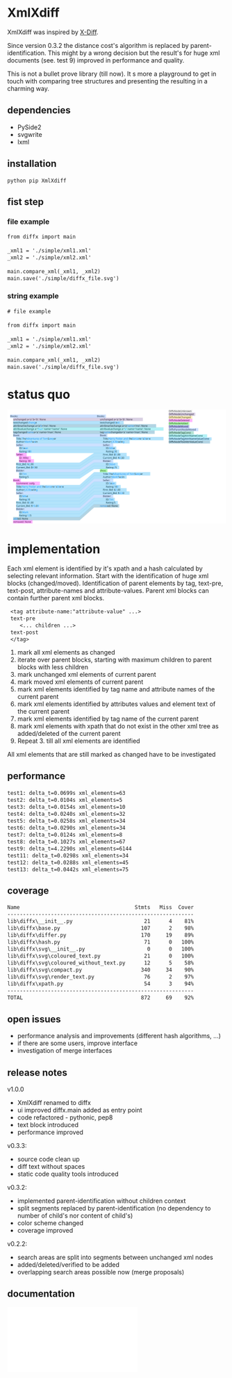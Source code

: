 # XmlXdiff #

XmlXdiff was inspired by [X-Diff](http://www.inf.unibz.it/~nutt/Teaching/XMLDM1112/XMLDM1112Coursework/WangEtAl-ICDE2003.pdf "X-Diff: An Effective Change Detection Algorithm for XML Documents").

Since version 0.3.2 the distance cost's algorithm is replaced by parent-identification. This might by a wrong decision but the result's for huge xml documents (see. test 9) improved in performance and quality. 

This is not a bullet prove library (till now). It s more a playground to get in touch with comparing tree structures and presenting the resulting in a charming way.

## dependencies ##
 * PySide2
 * svgwrite
 * lxml
 
## installation ##

```
python pip XmlXdiff
```

## fist step ##

### file example ###
```
from diffx import main

_xml1 = './simple/xml1.xml'
_xml2 = './simple/xml2.xml'

main.compare_xml(_xml1, _xml2)
main.save('./simple/diffx_file.svg')

```

### string example ###
```
# file example

from diffx import main

_xml1 = './simple/xml1.xml'
_xml2 = './simple/xml2.xml'

main.compare_xml(_xml1, _xml2)
main.save('./simple/diffx_file.svg')

```

# status quo #
![XmlXdiff example](https://github.com/mmoosstt/XmlXdiff/blob/master/tests/test1/xdiff_a_b.svg "XmlXdiff/tests/test1")

 
# implementation #
 
 Each xml element is identified by it's xpath and a hash calculated by selecting relevant information. Start with the identification of huge xml blocks (changed/moved). Identification of parent elements by tag, text-pre, text-post, attribute-names and attribute-values. Parent xml blocks can contain further parent xml blocks.
 
```
 <tag attribute-name:"attribute-value" ...> 
 text-pre 
 	<... children ...>
 text-post
 </tag>
```

 1. mark all xml elements as changed
 1. iterate over parent blocks, starting with maximum children to parent blocks with less children
 1. mark unchanged xml elements of current parent
 1. mark moved xml elements of current parent
 1. mark xml elements identified by tag name and attribute names of the current parent
 1. mark xml elements identified by attributes values and element text of the current parent
 1. mark xml elements identified by tag name of the current parent
 1. mark xml elements with xpath that do not exist in the other xml tree as added/deleted of the current parent
 1. Repeat 3. till all xml elements are identified

All xml elements that are still marked as changed have to be investigated

## performance ##

[//]: # (insert_performance_start)

```
test1: delta_t=0.0699s xml_elements=63
test2: delta_t=0.0104s xml_elements=5
test3: delta_t=0.0154s xml_elements=10
test4: delta_t=0.0240s xml_elements=32
test5: delta_t=0.0258s xml_elements=34
test6: delta_t=0.0290s xml_elements=34
test7: delta_t=0.0124s xml_elements=8
test8: delta_t=0.1027s xml_elements=67
test9: delta_t=4.2290s xml_elements=6144
test11: delta_t=0.0298s xml_elements=34
test12: delta_t=0.0288s xml_elements=45
test13: delta_t=0.0442s xml_elements=75

```

[//]: # (insert_performance_end)

## coverage ##

[//]: # (insert_coverage_start)

```
Name                                     Stmts   Miss  Cover
------------------------------------------------------------
lib\diffx\__init__.py                       21      4    81%
lib\diffx\base.py                          107      2    98%
lib\diffx\differ.py                        170     19    89%
lib\diffx\hash.py                           71      0   100%
lib\diffx\svg\__init__.py                    0      0   100%
lib\diffx\svg\coloured_text.py              21      0   100%
lib\diffx\svg\coloured_without_text.py      12      5    58%
lib\diffx\svg\compact.py                   340     34    90%
lib\diffx\svg\render_text.py                76      2    97%
lib\diffx\xpath.py                          54      3    94%
------------------------------------------------------------
TOTAL                                      872     69    92%

```

[//]: # (insert_coverage_end)

## open issues ##
 * performance analysis and improvements (different hash algorithms, ...)
 * if there are some users, improve interface
 * investigation of merge interfaces

## release notes ##

v1.0.0
* XmlXdiff renamed to diffx
* ui improved diffx.main added as entry point
* code refactored - pythonic, pep8
* text block introduced
* performance improved


v0.3.3:
 * source code clean up
 * diff text without spaces 
 * static code quality tools introduced
 
v0.3.2:
 * implemented parent-identification without children context
 * split segments replaced by parent-identification (no dependency to number of child's nor content of child's)
 * color scheme changed
 * coverage improved

v0.2.2:
 * search areas are split into segments between unchanged xml nodes
 * added/deleted/verified to be added
 * overlapping search areas possible now (merge proposals)
 
## documentation ##
![Tests](./doc/tests.md "Executed Tests")
